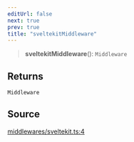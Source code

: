 ```yaml
---
editUrl: false
next: true
prev: true
title: "sveltekitMiddleware"
---
```


> **sveltekitMiddleware**(): `Middleware`

## Returns

`Middleware`

## Source

[middlewares/sveltekit.ts:4](https://github.com/dmdin/chord/blob/8cccc00/src/middlewares/sveltekit.ts#L4)

